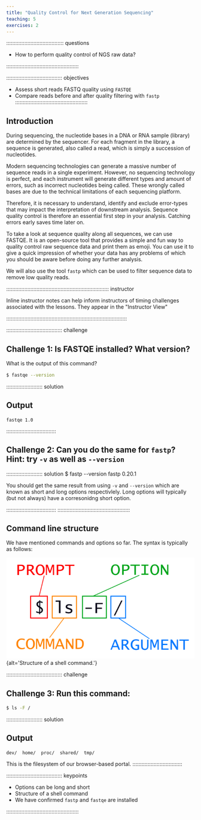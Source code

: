 ```yaml
---
title: "Quality Control for Next Generation Sequencing"
teaching: 5
exercises: 2
---
```


:::::::::::::::::::::::::::::::::::::: questions 

- How to perform quality control of NGS raw data?

::::::::::::::::::::::::::::::::::::::::::::::::

::::::::::::::::::::::::::::::::::::: objectives

- Assess short reads FASTQ quality using `FASTQE`
- Compare reads before and after quality filtering with `fastp`
::::::::::::::::::::::::::::::::::::::::::::::::

## Introduction

During sequencing, the nucleotide bases in a DNA or RNA sample (library) are determined by the sequencer. For each fragment in the library, a sequence is generated, also called a read, which is simply a succession of nucleotides.

Modern sequencing technologies can generate a massive number of sequence reads in a single experiment. However, no sequencing technology is perfect, and each instrument will generate different types and amount of errors, such as incorrect nucleotides being called. These wrongly called bases are due to the technical limitations of each sequencing platform.

Therefore, it is necessary to understand, identify and exclude error-types that may impact the interpretation of downstream analysis. Sequence quality control is therefore an essential first step in your analysis. Catching errors early saves time later on.

To take a look at sequence quality along all sequences, we can use FASTQE. It is an open-source tool that provides a simple and fun way to quality control raw sequence data and print them as emoji. You can use it to give a quick impression of whether your data has any problems of which you should be aware before doing any further analysis.

We will also use the tool `fastp` which can be used to filter sequence data to remove low quality reads.

:::::::::::::::::::::::::::::::::::::::::::::::::::::::::::::::::::: instructor

Inline instructor notes can help inform instructors of timing challenges
associated with the lessons. They appear in the "Instructor View"

::::::::::::::::::::::::::::::::::::::::::::::::::::::::::::::::::::::::::::::::

::::::::::::::::::::::::::::::::::::: challenge 

## Challenge 1: Is FASTQE installed? What version?

What is the output of this command?

```bash
$ fastqe --version
```

:::::::::::::::::::::::: solution 

## Output
 
```output
fastqe 1.0
```

:::::::::::::::::::::::::::::::::


## Challenge 2: Can you do the same for `fastp`? Hint: try `-v` as well as `--version` 

:::::::::::::::::::::::: solution 
$ fastp --version
fastp 0.20.1

You should get the same result from using `-v` and `--version` which are known as short and long options respectivlely. Long options will typically (but not always) have a corresonidng short option.

:::::::::::::::::::::::::::::::::
::::::::::::::::::::::::::::::::::::::::::::::::

## Command line structure

We have mentioned commands and options so far. The syntax is typically as follows:

![A command line](https://raw.githubusercontent.com/lonsbio/workbench-template/main/shell_command_syntax.swc.svg){alt='Structure of a shell command.'}


::::::::::::::::::::::::::::::::::::: challenge

## Challenge 3: Run this command:

```bash
$ ls -F /
```

:::::::::::::::::::::::: solution

## Output

```output
dev/  home/  proc/  shared/  tmp/
```

This is the filesystem of our browser-based portal.
:::::::::::::::::::::::::::::::::



::::::::::::::::::::::::::::::::::::: keypoints 

- Options can be long and short
- Structure of a shell command
- We have confirmed `fastp` and `fastqe` are installed

::::::::::::::::::::::::::::::::::::::::::::::::

